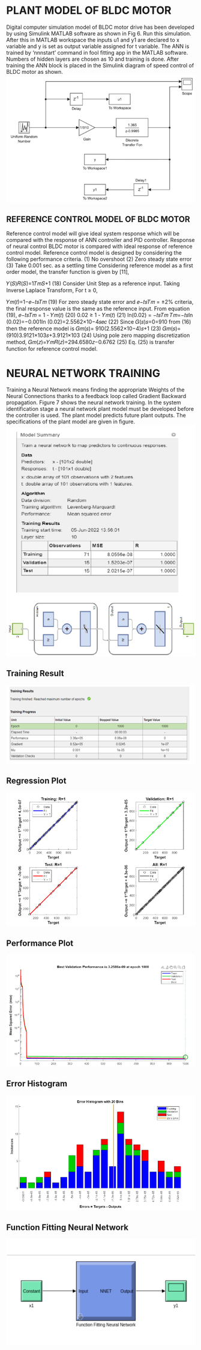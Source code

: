 # PLANT MODEL OF BLDC MOTOR
Digital computer simulation model of BLDC motor drive has been developed by
using Simulink MATLAB software as shown in Fig 6. Run this simulation. After
this in MATLAB workspace the inputs u1 and y1 are declared to x variable and y
is set as output variable assigned for t variable. The ANN is trained by
‘nnnstart’ command in fool fitting app in the MATLAB software. Numbers of
hidden layers are chosen as 10 and training is done. After training the ANN
block is placed in the Simulink diagram of speed control of BLDC motor as shown.
![BLDC-Motor-Plant-Model](<https://github.com/EmAdd9/ANN-PID-Controller/blob/dd425a567245143376868047d0164dbbacd12380/Design%20and%20Implementation/BLDC-Plant-Model.png>)

## REFERENCE CONTROL MODEL OF BLDC MOTOR
Reference control model will give ideal system response which will be compared
with the response of ANN controller and PID controller.
Response of neural control BLDC motor is compared with ideal response of
reference control model. Reference control model is designed by considering the
following performance criteria.
(1) No overshoot
(2) Zero steady state error
(3) Take 0.001 sec. as a settling time
Considering reference model as a first order model, the transfer function is
given by [11],

𝑌(𝑆)𝑅(𝑆)=1𝑇𝑚𝑆+1 (18)
Consider Unit Step as a reference input. Taking Inverse Laplace Transform,
For t ≥ 0,

𝑌𝑚(𝑡)=1−𝑒−𝑡𝑠𝑇𝑚 (19)
For zero steady state error and 𝑒−𝑡𝑠𝑇𝑚 = ±2% criteria, the final response value is the same as the reference input.
From equation (19),  𝑒−𝑡𝑠𝑇𝑚 = 1 - 𝑌𝑚(𝑡) (20)
0.02 ≥ 1 - 𝑌𝑚(𝑡) (21)
ln(0.02) = −𝑡𝑠𝑇𝑚 𝑇𝑚=−𝑡𝑠ln (0.02)=−0.001ln (0.02)=2.5562×10−4𝑠𝑒𝑐 (22) 
Since 𝐺(𝑠)𝑠=0=910 from (16) then the reference model is
𝐺𝑚(𝑠)= 910(2.5562×10−4)𝑠+1 (23) 
𝐺𝑚(𝑠)=(910)3.9121×103𝑠+3.9121×103 (24) 
Using pole zero mapping discretization method, 𝐺𝑚(𝑧)=𝑌𝑚𝑅(𝑧)=294.6580𝑧−0.6762 (25) Eq. (25) is transfer function for reference control model.

# NEURAL NETWORK TRAINING
Training a Neural Network means finding the appropriate Weights of the Neural Connections thanks to a feedback loop called Gradient Backward propagation. Figure 7 shows the neural network training. In the system identification stage a neural network plant model must be developed before the controller is used. The plant model predicts future plant outputs. The specifications of the plant model are given in figure.
![Neural-Network-Training](<https://github.com/EmAdd9/ANN-PID-Controller/blob/dbf33cbf23acca30d5b2a478be2a49ac497e462b/Design%20and%20Implementation/Training-Summary.png>)

## Training Result
![Neural-Network-Training-Result](<https://github.com/EmAdd9/ANN-PID-Controller/blob/dbf33cbf23acca30d5b2a478be2a49ac497e462b/Design%20and%20Implementation/Training-report.png>)

## Regression Plot
![Regresiion Plot](<https://github.com/EmAdd9/ANN-PID-Controller/blob/dbf33cbf23acca30d5b2a478be2a49ac497e462b/Design%20and%20Implementation/Regression-Plot.png>)

## Performance Plot
![Regresiion Plot](<https://github.com/EmAdd9/ANN-PID-Controller/blob/dbf33cbf23acca30d5b2a478be2a49ac497e462b/Design%20and%20Implementation/performace-plot.png>)

## Error Histogram
![Error-Histogram](<https://github.com/EmAdd9/ANN-PID-Controller/blob/dbf33cbf23acca30d5b2a478be2a49ac497e462b/Design%20and%20Implementation/erroe-histogram.png>)

## Function Fitting Neural Network
![Function-Fitting-NN](<https://github.com/EmAdd9/ANN-PID-Controller/blob/dbf33cbf23acca30d5b2a478be2a49ac497e462b/Design%20and%20Implementation/Function-Fitting-NN.png>)
